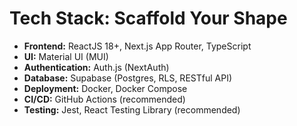 # Tech Stack: Scaffold Your Shape

- **Frontend:** ReactJS 18+, Next.js App Router, TypeScript
- **UI:** Material UI (MUI)
- **Authentication:** Auth.js (NextAuth)
- **Database:** Supabase (Postgres, RLS, RESTful API)
- **Deployment:** Docker, Docker Compose
- **CI/CD:** GitHub Actions (recommended)
- **Testing:** Jest, React Testing Library (recommended)
